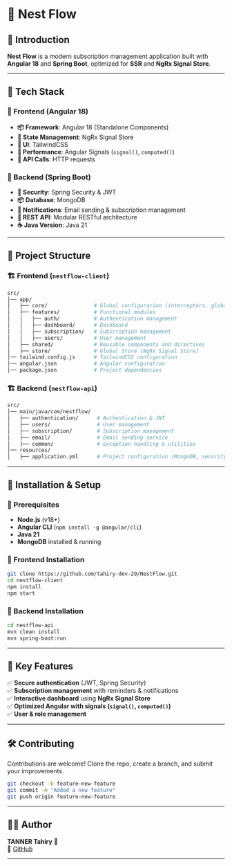 # 🚀 Nest Flow  

## 📖 Introduction  
**Nest Flow** is a modern subscription management application built with **Angular 18** and **Spring Boot**, optimized for **SSR** and **NgRx Signal Store**.

---

## 📌 Tech Stack

### 🔹 Frontend (Angular 18)

-  **📦 Framework**: Angular 18 (Standalone Components)
-  **🌊 State Management**: NgRx Signal Store
-  **🎨 UI**: TailwindCSS
-  **🚀 Performance**: Angular Signals (`signal()`, `computed()`)
-  **📡 API Calls**: HTTP requests

### 🔹 Backend (Spring Boot)

-  **🔐 Security**: Spring Security & JWT
-  **📦 Database**: MongoDB
-  **📨 Notifications**: Email sending & subscription management
-  **📡 REST API**: Modular RESTful architecture
-  **☕ Java Version**: Java 21

---

## 📂 Project Structure

### 🏗️ Frontend (`nestflow-client`)

```bash
src/
│── app/
│   ├── core/               # Global configuration (interceptors, global services, guards)
│   ├── features/           # Functional modules
│   │   ├── auth/           # Authentication management
│   │   ├── dashboard/      # Dashboard
│   │   ├── subscription/   # Subscription management
│   │   ├── users/          # User management
│   ├── shared/             # Reusable components and directives
│   ├── store/              # Global Store (NgRx Signal Store)
│── tailwind.config.js      # TailwindCSS configuration
│── angular.json            # Angular configuration
│── package.json            # Project dependencies
```

### 🏗️ Backend (`nestflow-api`)

```bash
src/
│── main/java/com/nestflow/
│   ├── authentication/      # Authentication & JWT
│   ├── users/               # User management
│   ├── subscription/        # Subscription management
│   ├── email/               # Email sending service
│   ├── common/              # Exception handling & utilities
│── resources/
│   ├── application.yml      # Project configuration (MongoDB, security)
```

---

## 🚀 Installation & Setup

### 🔹 Prerequisites

-  **Node.js** (v18+)
-  **Angular CLI** (`npm install -g @angular/cli`)
-  **Java 21**
-  **MongoDB** installed & running

### 🔹 Frontend Installation

```bash
git clone https://github.com/tahiry-dev-29/NestFlow.git
cd nestflow-client
npm install
npm start
```

### 🔹 Backend Installation

```bash
cd nestflow-api
mvn clean install
mvn spring-boot:run
```

---

## 🎯 Key Features

✅ **Secure authentication** (JWT, Spring Security)  
✅ **Subscription management** with reminders & notifications  
✅ **Interactive dashboard** using **NgRx Signal Store**  
✅ **Optimized Angular with signals (`signal()`, `computed()`)**  
✅ **User & role management**  


---

## 🛠️ Contributing

Contributions are welcome! Clone the repo, create a branch, and submit your improvements.

```bash
git checkout -b feature-new-feature
git commit -m "Added a new feature"
git push origin feature-new-feature
```

---

## 👨‍💻 Author

**TANNER Tahiry** 🚀  
🔗 [GitHub](https://github.com/tahiry-dev-29)

---
